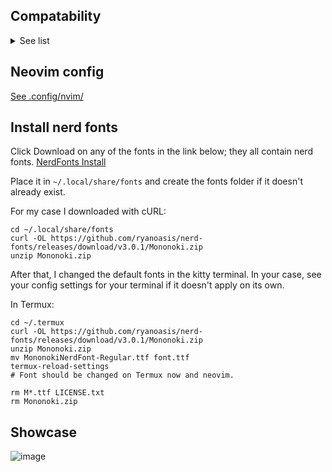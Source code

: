 ## Compatability

<details>
  <summary>See list</summary>

  ##### Legend
  x = definitely works <br> ? = no clue <br> empty = not supported <br> %%% = not git pushed

  ##### Info
  | File | Ubuntu 20.04+ | Termux | Windows 10 |
  | --- | --- | --- | --- |
  | ~/.config/nvim | x | x | ? |
  | ~/.config/ranger | x | x | |
  | ~/.config/BetterDiscord | x | ? | ? |
  | ~/.config/Kvantum | x | ? | |
  | ~/.config/i3 | x | ? | |
  | ~/.config/kitty | x | | |
  | ~/.config/mimeapps.list | x | | |
  | ~/.config/picom.conf | x | ? | |
  | ~/.config/screenkey.json | x | ? | |
  | ~/.termux/font.tff%%% | | x | | 
  | ~/.local/share/fonts | x | | |
  | ~/.fzf | x | ? | ? |
  | ~/.newsboat | x | ? | ? |
  | ~/.bashrc | x | ? | |
  | ~/.bash_aliases | x | ? | |
  | ~/.profile | x | ? | |
  
</details>


## Neovim config

[See .config\/nvim\/](.config/nvim/)

## Install nerd fonts

Click Download on any of the fonts in the link below; they all contain nerd fonts.
[NerdFonts Install](https://nerdfonts.com/font-downloads)

Place it in `~/.local/share/fonts` and create the fonts folder if it doesn't already exist.

For my case I downloaded with cURL:
```
cd ~/.local/share/fonts
curl -OL https://github.com/ryanoasis/nerd-fonts/releases/download/v3.0.1/Mononoki.zip
unzip Mononoki.zip
```
After that, I changed the default fonts in the kitty terminal. In your case, see your config settings for your terminal if it doesn't apply on its own.

In Termux:
```
cd ~/.termux
curl -OL https://github.com/ryanoasis/nerd-fonts/releases/download/v3.0.1/Mononoki.zip
unzip Mononoki.zip
mv MononokiNerdFont-Regular.ttf font.ttf
termux-reload-settings
# Font should be changed on Termux now and neovim.

rm M*.ttf LICENSE.txt
rm Mononoki.zip
```

## Showcase

![image](https://github.com/FrostyNick/dotfiles/assets/57016218/dc492a6c-f389-45b4-b874-b4850f5ea08a)
